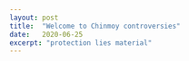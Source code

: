 ```yaml
---
layout: post
title:  "Welcome to Chinmoy controversies"
date:   2020-06-25
excerpt: "protection lies material"
---
```

